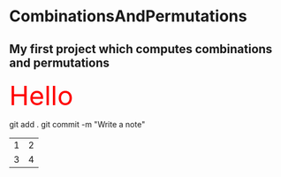# CombinationsAndPermutations
## My first project which computes combinations and permutations
<span style="color:red; font-size:48px"> Hello</span>
<table>
<tr><td>1</td><td>2</td></tr>
<tr><td>3</td><td>4</td></tr>

git add .
git commit -m "Write a note"


</table>
